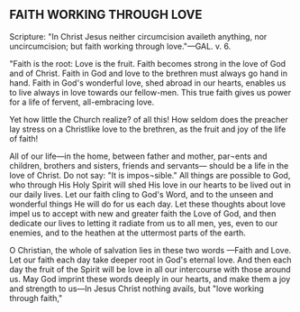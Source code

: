 ## FAITH WORKING THROUGH LOVE ##

Scripture: "In Christ Jesus neither circumcision availeth anything, nor uncircumcision; but faith working through love."—GAL. v. 6.



"Faith is the root: Love is the fruit. Faith becomes strong in the love of God and of Christ. Faith in God and love to the brethren must always go hand in hand. Faith in God's wonderful love, shed abroad in our hearts, enables us to live always in love towards our fellow-men. This true faith gives us power for a life of fervent, all-embracing love.



Yet how little the Church realize? of all this! How seldom does the preacher lay stress on a Christlike love to the brethren, as the fruit and joy of the life of faith!



All of our life—in the home, between father and mother, par¬ents and children, brothers and sisters, friends and servants— should be a life in the love of Christ. Do not say: "It is impos¬sible." All things are possible to God, who through His Holy Spirit will shed His love in our hearts to be lived out in our daily lives. Let our faith cling to God's Word, and to the unseen and wonderful things He will do for us each day. Let these thoughts about love impel us to accept with new and greater faith the Love of God, and then dedicate our lives to letting it radiate from us to all men, yes, even to our enemies, and to the heathen at the uttermost parts of the earth.



O Christian, the whole of salvation lies in these two words —Faith and Love. Let our faith each day take deeper root in God's eternal love. And then each day the fruit of the Spirit will be love in all our intercourse with those around us. May God imprint these words deeply in our hearts, and make them a joy and strength to us—In Jesus Christ nothing avails, but "love working through faith,"

